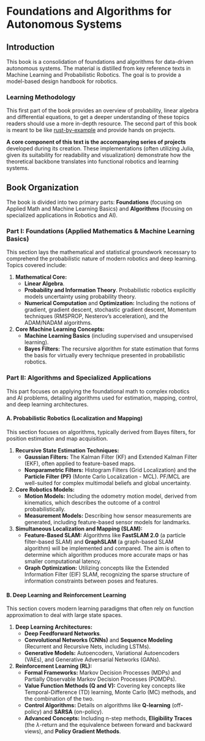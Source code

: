 # Foundations and Algorithms for Autonomous Systems

## Introduction

This book is a consolidation of foundations and algorithms for data-driven autonomous systems. The material is distilled from key reference texts in Machine Learning and Probabilistic Robotics. The goal is to provide a model-based design handbook for robotics.

### Learning Methodology

This first part of the book provides an overview of probability, linear algebra and differential equations, to get a deeper understanding of these topics readers should use a more in-depth resource. The second part of this book is meant to be like [rust-by-example](https://doc.rust-lang.org/rust-by-example/) and provide hands on projects.

**A core component of this text is the accompanying series of projects** developed during its creation. These implementations (often utilizing Julia, given its suitability for readability and visualization) demonstrate how the theoretical backbone translates into functional robotics and learning systems.

## Book Organization

The book is divided into two primary parts: **Foundations** (focusing on Applied Math and Machine Learning Basics) and **Algorithms** (focusing on specialized applications in Robotics and AI).

### Part I: Foundations (Applied Mathematics & Machine Learning Basics)

This section lays the mathematical and statistical groundwork necessary to comprehend the probabilistic nature of modern robotics and deep learning. Topics covered include:

1. **Mathematical Core:**
    * **Linear Algebra**.
    * **Probability and Information Theory**. Probabilistic robotics explicitly models uncertainty using probability theory.
    * **Numerical Computation** and **Optimization:** Including the notions of gradient, gradient descent, stochastic gradient descent, Momentum techniques (RMSPROP, Nesterov’s acceleration), and the ADAM/NADAM algorithms.
2. **Core Machine Learning Concepts:**
    * **Machine Learning Basics** (including supervised and unsupervised learning).
    * **Bayes Filters:** The recursive algorithm for state estimation that forms the basis for virtually every technique presented in probabilistic robotics.

### Part II: Algorithms and Specialized Applications

This part focuses on applying the foundational math to complex robotics and AI problems, detailing algorithms used for estimation, mapping, control, and deep learning architectures.

#### A. Probabilistic Robotics (Localization and Mapping)

This section focuses on algorithms, typically derived from Bayes filters, for position estimation and map acquisition.

1. **Recursive State Estimation Techniques:**
    * **Gaussian Filters:** The Kalman Filter (KF) and Extended Kalman Filter (EKF), often applied to feature-based maps.
    * **Nonparametric Filters:** Histogram Filters (Grid Localization) and the **Particle Filter (PF)** (Monte Carlo Localization - MCL). PF/MCL are well-suited for complex multimodal beliefs and global uncertainty.
2. **Core Robotics Models:**
    * **Motion Models:** Including the odometry motion model, derived from kinematics, which describes the outcome of a control probabilistically.
    * **Measurement Models:** Describing how sensor measurements are generated, including feature-based sensor models for landmarks.
3. **Simultaneous Localization and Mapping (SLAM):**
    * **Feature-Based SLAM:** Algorithms like **FastSLAM 2.0** (a particle filter-based SLAM) and **GraphSLAM** (a graph-based SLAM algorithm) will be implemented and compared. The aim is often to determine which algorithm produces more accurate maps or has smaller computational latency.
    * **Graph Optimization:** Utilizing concepts like the Extended Information Filter (EIF) SLAM, recognizing the sparse structure of information constraints between poses and features.

#### B. Deep Learning and Reinforcement Learning

This section covers modern learning paradigms that often rely on function approximation to deal with large state spaces.

1. **Deep Learning Architectures:**
    * **Deep Feedforward Networks**.
    * **Convolutional Networks (CNNs)** and **Sequence Modeling** (Recurrent and Recursive Nets, including LSTMs).
    * **Generative Models:** Autoencoders, Variational Autoencoders (VAEs), and Generative Adversarial Networks (GANs).
2. **Reinforcement Learning (RL):**
    * **Formal Frameworks:** Markov Decision Processes (MDPs) and Partially Observable Markov Decision Processes (POMDPs).
    * **Value Function Methods (Q and V):** Covering key concepts like Temporal-Difference (TD) learning, Monte Carlo (MC) methods, and the combination of the two.
    * **Control Algorithms:** Details on algorithms like **Q-learning** (off-policy) and **SARSA** (on-policy).
    * **Advanced Concepts:** Including n-step methods, **Eligibility Traces** (the $\lambda$-return and the equivalence between forward and backward views), and **Policy Gradient Methods**.
